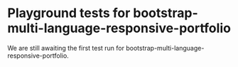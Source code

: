 # Playground tests for bootstrap-multi-language-responsive-portfolio
We are still awaiting the first test run for bootstrap-multi-language-responsive-portfolio.
